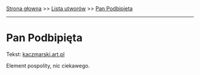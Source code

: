 [Strona głowna](../index.md) >> [Lista utworów](../list.md) >> [Pan Podbipięta](400.md)

---

# Pan Podbipięta

Tekst: [kaczmarski.art.pl](https://www.kaczmarski.art.pl/tworczosc/wiersze/pan-podbipieta/)

Element pospolity, nic ciekawego.